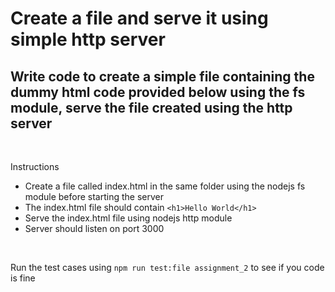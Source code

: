 # Create a file and serve it using simple http server

## Write code to create a simple file containing the dummy html code provided below using the fs module, serve the file created using the http server

<br />

Instructions
* Create a file called index.html in the same folder using the nodejs fs module before starting the server
* The index.html file should contain ```<h1>Hello World</h1>```
* Serve the index.html file using nodejs http module
* Server should listen on port 3000

<br/>

Run the test cases using ```npm run test:file assignment_2``` to see if you code is fine
